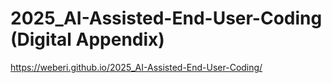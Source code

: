 # 2025_AI-Assisted-End-User-Coding (Digital Appendix)

https://weberi.github.io/2025_AI-Assisted-End-User-Coding/



